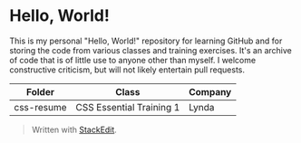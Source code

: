 # Hello, World!

This is my personal "Hello, World!" repository for learning GitHub and for storing the code from various classes and training exercises. It's an archive of code that is of little use to anyone other than myself. I welcome constructive criticism, but will not likely entertain pull requests.

| Folder     | Class                    | Company |
|------------|--------------------------|---------|
| css-resume | CSS Essential Training 1 | Lynda   |

> Written with [StackEdit](https://stackedit.io/).

